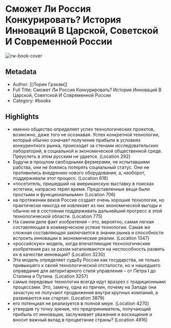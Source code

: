 # Сможет Ли Россия Конкурировать? История Инноваций В Царской, Советской И Современной России

![rw-book-cover](https://readwise-assets.s3.amazonaws.com/static/images/default-book-icon-1.a08c56e2fedd.png)

## Metadata
- Author: [[Лорен Грэхэм]]
- Full Title: Сможет Ли Россия Конкурировать? История Инноваций В Царской, Советской И Современной России
- Category: #books

## Highlights
- именно общество определяет успех технологических проектов, возможно, даже того не осознавая. Успех конкретной технологии, который обычно означает получение прибыли в условиях конкурентного рынка, происходит за стенами исследовательских лабораторий, в социальной и экономической общественной среде. Преуспеть в этом русским не удается. (Location 292)
- Будучи в прошлом свободными фермерами, не испытавшими рабства, они не боялись потерять социальный статус. Они не противились внедрению нового оборудования, а, наоборот, поддерживали этот процесс. (Location 618)
- «посетитель, пришедший на американскую выставку в поисках эстетики, напрасно терял время. Представленные вещи были простыми и функциональными» (Location 706)
- на протяжении веков Россия создает очень хорошие технологии, но практически никогда не извлекает из них экономической выгоды и обычно не в состоянии поддерживать дальнейший прогресс в этой технологической области. (Location 775)
- На самом деле факт изобретения – это, вероятно, самая легкая составляющая в коммерческом успехе технологии. Самая же сложная составляющая заключается в знании рынка и способности встроить инновации в экономические реалии. (Location 1347)
- «российскую» модель, когда впечатляющие технологические изобретения раз за разом наталкиваются на неспособность развить их в качестве инноваций? (Location 3230)
- Эта модель определяет судьбу России как государства, не только привыкшего к своей технологической отсталости, но и нашедшего оправдание для авторитарного стиля управления – от Петра I до Сталина и Путина. (Location 3257)
- самые передовые технологии всегда идут вразрез с традиционными процессами. Это, замечу, одна из причин, почему на Западе они зачастую не получают продвижения внутри крупных компаний, а развиваются как стартап. (Location 3879)
- его потенциал не реализуется в полной мере. (Location 4270)
- утвердив ту точку зрения, что предприниматель, получающий прибыль от инновации, заслуживает уважения и восхищения и вносит важный вклад в процветание страны? (Location 4916)
